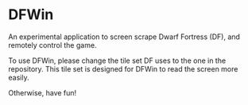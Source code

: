 # DFWin
An experimental application to screen scrape Dwarf Fortress (DF), and remotely control the game.

To use DFWin, please change the tile set DF uses to the one in the repository.
This tile set is designed for DFWin to read the screen more easily.

Otherwise, have fun!

